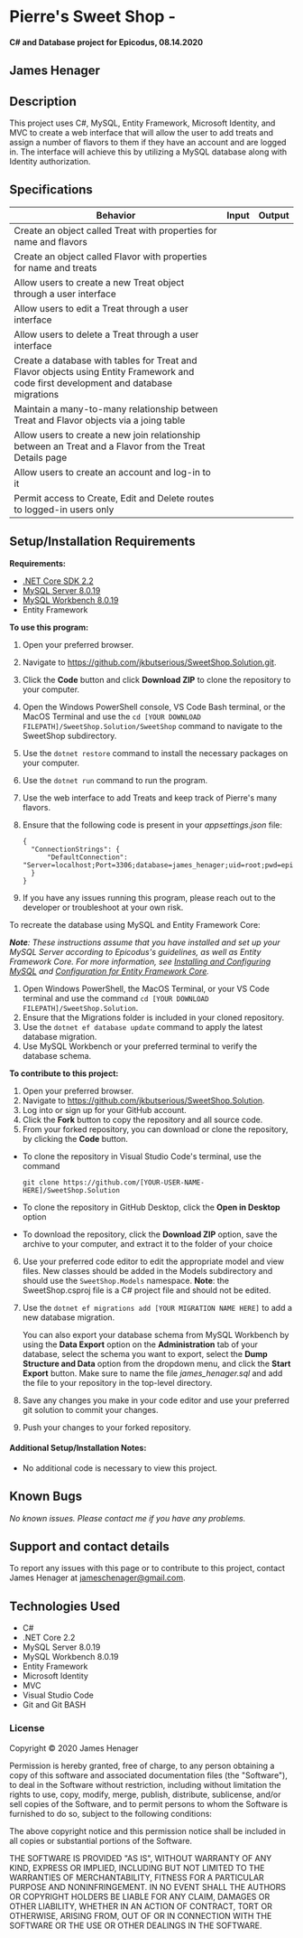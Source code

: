 # Pierre's Sweet Shop - 

#### C# and Database project for Epicodus, 08.14.2020

## James Henager

## Description



This project uses C#, MySQL, Entity Framework, Microsoft Identity, and MVC to create a web interface that will allow the user to add treats and assign a number of flavors to them if they have an account and are logged in. The interface will achieve this by utilizing a MySQL database along with Identity authorization.

## Specifications

| Behavior | Input | Output |  
| -------- | ----- | ------ | 
| Create an object called Treat with properties for name and flavors |  |  | 
| Create an object called Flavor with properties for name and treats | | | 
| Allow users to create a new Treat object through a user interface |  |  |
| Allow users to edit a Treat through a user interface |  |  |
| Allow users to delete a Treat through a user interface |  |  |
| Create a database with tables for Treat and Flavor objects using Entity Framework and code first development and database migrations | | | 
| Maintain a many-to-many relationship between Treat and Flavor objects via a joing table | | | 
| Allow users to create a new join relationship between an Treat and a Flavor from the Treat Details page | | | 
| Allow users to create an account and log-in to it | | | 
| Permit access to Create, Edit and Delete routes to logged-in users only | | | 

## Setup/Installation Requirements

**Requirements:**
* [.NET Core SDK 2.2](https://dotnet.microsoft.com/download/thank-you/dotnet-sdk-2.2.203-windows-x64-installer)
* [MySQL Server 8.0.19](https://dev.mysql.com/downloads/file/?id=484919)
* [MySQL Workbench 8.0.19](https://dev.mysql.com/downloads/file/?id=484919)
* Entity Framework

**To use this program:**

1. Open your preferred browser.
2. Navigate to https://github.com/jkbutserious/SweetShop.Solution.git.
3. Click the **Code** button and click **Download ZIP** to clone the repository to your computer.
4. Open the Windows PowerShell console, VS Code Bash terminal, or the MacOS Terminal and use the ``cd [YOUR DOWNLOAD FILEPATH]/SweetShop.Solution/SweetShop`` command to navigate to the SweetShop subdirectory.
5. Use the ``dotnet restore`` command to install the necessary packages on your computer.
6. Use the ``dotnet run`` command to run the program.
7. Use the web interface to add Treats and keep track of Pierre's many flavors.
8. Ensure that the following code is present in your *appsettings.json* file:

    ```
    {
      "ConnectionStrings": {
          "DefaultConnection": "Server=localhost;Port=3306;database=james_henager;uid=root;pwd=epicodus;"
      }
    }
    ```

9. If you have any issues running this program, please reach out to the developer or troubleshoot at your own risk.

To recreate the database using MySQL and Entity Framework Core:

_**Note**: These instructions assume that you have installed and set up your MySQL Server according to Epicodus's guidelines, as well as Entity Framework Core. For more information, see [Installing and Configuring MySQL](https://www.learnhowtoprogram.com/c-and-net/getting-started-with-c/installing-and-configuring-mysql) and [Configuration for Entity Framework Core](https://www.learnhowtoprogram.com/c-and-net/database-basics-c2449db9-5bd8-4303-af8d-7ed7259f79a7/configuration-for-entity-framework-core)._

1. Open Windows PowerShell, the MacOS Terminal, or your VS Code terminal and use the command ``cd [YOUR DOWNLOAD FILEPATH]/SweetShop.Solution``.
2. Ensure that the Migrations folder is included in your cloned repository.
3. Use the ``dotnet ef database update`` command to apply the latest database migration.
4. Use MySQL Workbench or your preferred terminal to verify the database schema.

**To contribute to this project:**

1. Open your preferred browser.
2. Navigate to https://github.com/jkbutserious/SweetShop.Solution.
3. Log into or sign up for your GitHub account.
4. Click the **Fork** button to copy the repository and all source code.
5. From your forked repository, you can download or clone the repository, by clicking the **Code** button.
  * To clone the repository in Visual Studio Code's terminal, use the command

    ```git clone https://github.com/[YOUR-USER-NAME-HERE]/SweetShop.Solution```
  * To clone the repository in GitHub Desktop, click the **Open in Desktop** option
  * To download the repository, click the **Download ZIP** option, save the archive to your computer, and extract it to the folder of your choice
6. Use your preferred code editor to edit the appropriate model and view files. New classes should be added in the Models subdirectory and should use the ``SweetShop.Models`` namespace. **Note**: the SweetShop.csproj file is a C# project file and should not be edited.
7. Use the ``dotnet ef migrations add [YOUR MIGRATION NAME HERE]`` to add a new database migration. 

    You can also export your database schema from MySQL Workbench by using the **Data Export** option on the **Administration** tab of your database, select the schema you want to export, select the **Dump Structure and Data** option from the dropdown menu, and click the **Start Export** button. Make sure to name the file _james_henager.sql_ and add the file to your repository in the top-level directory.
8. Save any changes you make in your code editor and use your preferred git solution to commit your changes.
9. Push your changes to your forked repository.

#### Additional Setup/Installation Notes:

* No additional code is necessary to view this project.   

## Known Bugs

_No known issues. Please contact me if you have any problems._


## Support and contact details

To report any issues with this page or to contribute to this project, contact James Henager at jameschenager@gmail.com.

## Technologies Used

* C#
* .NET Core 2.2
* MySQL Server 8.0.19
* MySQL Workbench 8.0.19
* Entity Framework
* Microsoft Identity
* MVC
* Visual Studio Code 
* Git and Git BASH 


### License

Copyright © 2020 James Henager

Permission is hereby granted, free of charge, to any person obtaining a copy of this software and associated documentation files (the "Software"), to deal in the Software without restriction, including without limitation the rights to use, copy, modify, merge, publish, distribute, sublicense, and/or sell copies of the Software, and to permit persons to whom the Software is furnished to do so, subject to the following conditions:

The above copyright notice and this permission notice shall be included in all copies or substantial portions of the Software.

THE SOFTWARE IS PROVIDED "AS IS", WITHOUT WARRANTY OF ANY KIND, EXPRESS OR IMPLIED, INCLUDING BUT NOT LIMITED TO THE WARRANTIES OF MERCHANTABILITY, FITNESS FOR A PARTICULAR PURPOSE AND NONINFRINGEMENT. IN NO EVENT SHALL THE AUTHORS OR COPYRIGHT HOLDERS BE LIABLE FOR ANY CLAIM, DAMAGES OR OTHER LIABILITY, WHETHER IN AN ACTION OF CONTRACT, TORT OR OTHERWISE, ARISING FROM, OUT OF OR IN CONNECTION WITH THE SOFTWARE OR THE USE OR OTHER DEALINGS IN THE SOFTWARE.